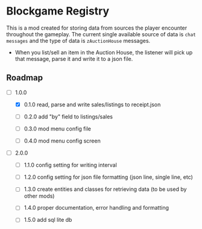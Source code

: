 # Blockgame Registry

This is a mod created for storing data from sources the player encounter throughout the gameplay. The current single available source of data is `chat messages` and the type of data is `zAuctionHouse` messages.

- When you list/sell an item in the Auction House, the listener will pick up that message, parse it and write it to a json file.

## Roadmap

- [ ] 1.0.0 

  - [x] 0.1.0 read, parse and write sales/listings to receipt.json

  - [ ] 0.2.0 add "by" field to listings/sales
  
  - [ ] 0.3.0 mod menu config file
     
  - [ ] 0.4.0 mod menu config screen

- [ ] 2.0.0
  
  - [ ] 1.1.0 config setting for writing interval

  - [ ] 1.2.0 config setting for json file formatting (json line, single line, etc)
  
  - [ ] 1.3.0 create entities and classes for retrieving data (to be used by other mods)

  - [ ] 1.4.0 proper documentation, error handling and formatting

  - [ ] 1.5.0 add sql lite db
